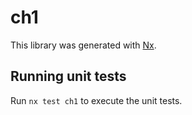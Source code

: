 # ch1

This library was generated with [Nx](https://nx.dev).

## Running unit tests

Run `nx test ch1` to execute the unit tests.
